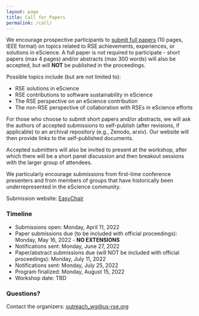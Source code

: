 ```yaml
---
layout: page
title: Call for Papers
permalink: /call/
---
```


We encourage prospective participants to [submit full papers](https://www.escience-conference.org/2022/call-for-papers)
(10 pages, IEEE format) on topics related to RSE achievements, experiences, or
solutions in eScience. A full paper is not required to participate - short
papers (max 4 pages) and/or abstracts (max 300 words) will also be accepted,
but will **NOT** be published in the proceedings.

Possible topics include (but are not limited to):
- RSE solutions in eScience
- RSE contributions to software sustainability in eScience
- The RSE perspective on an eScience contribution
- The non-RSE perspective of collaboration with RSEs in eScience efforts

For those who choose to submit short papers and/or abstracts,
we will ask the authors of accepted submissions to self-publish (after
revisions, if applicable) to an archival repository (e.g., Zenodo, arxiv). Our
website will then provide links to the self-published documents.

Accepted submitters will also be invited to present at
the workshop, after which there will be a short panel discussion and then breakout
sessions with the larger group of attendees.

We particularly encourage submissions from first-time conference presenters
and from members of groups that have historically been underrepresented in the
eScience community.

Submission website:
[EasyChair](https://easychair.org/conferences/?conf=rseescience2022)

### Timeline

- Submissions open:  Monday, April 11, 2022
- Paper submissions due (to be included with official proceedings):  Monday, May 16, 2022 - **NO EXTENSIONS**
- Notifications sent:  Monday, June 27, 2022
- Paper/abstract submissions due (will NOT be included with official proceedings): Monday, July 11, 2022
- Notifications sent:  Monday, July 25, 2022
- Program finalized:  Monday, August 15, 2022
- Workshop date:  TBD

### Questions?

Contact the organizers: [outreach_wg@us-rse.org](mailto:outreach_wg@us-rse.org)

